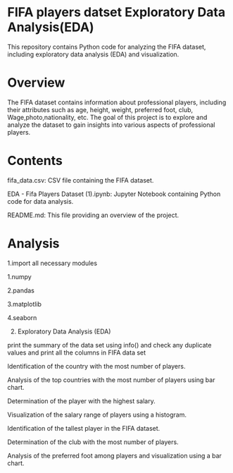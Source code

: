 # FIFA players datset Exploratory Data Analysis(EDA)
This repository contains Python code for analyzing the FIFA dataset, including exploratory data analysis (EDA) and visualization.

# Overview

The FIFA dataset contains information about professional players, including their attributes such as age, height, weight, preferred foot, club, Wage,photo,nationality, etc. The goal of this project is to explore and analyze the dataset to gain insights into various aspects of professional  players.


# Contents

fifa_data.csv: CSV file containing the FIFA dataset.

EDA - Fifa Players Dataset  (1).ipynb: Jupyter Notebook containing Python code for data analysis.

README.md: This file providing an overview of the project.


# Analysis

1.import all necessary modules

  1.numpy

  2.pandas

  3.matplotlib

  4.seaborn
  
2. Exploratory Data Analysis (EDA)
   
  print the summary of the data set using info() and check any duplicate values and print all the columns in FIFA       data set
  
  Identification of the country with the most number of players.
  
  Analysis of the top countries with the most number of players using bar chart.
  
  Determination of the player with the highest salary.
  
  Visualization of the salary range of players using a histogram.
  
  Identification of the tallest player in the FIFA dataset.
  
  Determination of the club with the most number of players.
  
  Analysis of the preferred foot among players and visualization using a bar chart.

  
